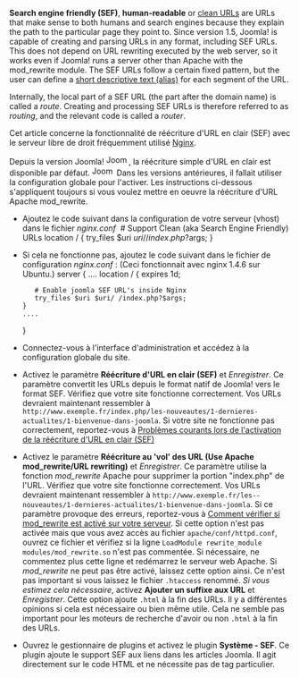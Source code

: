 <!-- Filename: Enabling_Search_Engine_Friendly_(SEF)_URLs_on_Nginx / Display title: Autoriser les réécritures d'URL en clair  (SEF) dans Nginx. -->

**Search engine friendly (SEF)**, **human-readable** or
<a href="https://en.wikipedia.org/wiki/Clean_URL" class="extiw"
title="wikipedia:Clean URL">clean URLs</a> are URLs that make sense to
both humans and search engines because they explain the path to the
particular page they point to. Since version 1.5, Joomla! is capable of
creating and parsing URLs in any format, including SEF URLs. This does
not depend on URL rewriting executed by the web server, so it works even
if Joomla! runs a server other than Apache with the mod_rewrite module.
The SEF URLs follow a certain fixed pattern, but the user can define a
[short descriptive text (alias)](https://docs.joomla.org/Alias "Alias")
for each segment of the URL.

Internally, the local part of a SEF URL (the part after the domain name)
is called a *route*. Creating and processing SEF URLs is therefore
referred to as *routing*, and the relevant code is called a *router*.

Cet article concerne la fonctionnalité de réécriture d'URL en clair
(SEF) avec le serveur libre de droit fréquemment utilisé
<a href="http://nginx.net" class="external text" target="_blank"
rel="nofollow noreferrer noopener">Nginx</a>.

Depuis la version Joomla!
<img src="https://docs.joomla.org/images/5/53/Compat_icon_2_5.png"
decoding="async" data-file-width="40" data-file-height="17" width="40"
height="17" alt="Joomla 2.5" />, la réécriture simple d'URL en clair est
disponible par défaut.
<img src="https://docs.joomla.org/images/c/c8/Compat_icon_1_5.png"
decoding="async" data-file-width="40" data-file-height="17" width="40"
height="17" alt="Joomla 1.5" /> Dans les versions antérieures, il
fallait utiliser la configuration globale pour l'activer. Les
instructions ci-dessous s'appliquent toujours si vous voulez mettre en
oeuvre la réécriture d'URL Apache mod_rewrite.

- Ajoutez le code suivant dans la configuration de votre serveur (vhost)
  dans le fichier *nginx.conf* 
       # Support Clean (aka Search Engine Friendly) URLs
       location / {
          try_files $uri $uri/ /index.php?$args;
       }

- Si cela ne fonctionne pas, ajoutez le code suivant dans le fichier de
  configuration *nginx.conf* : (Ceci fonctionnait avec nginx 1.4.6 sur
  Ubuntu.)
    server {
      ....
      location / {
         expires 1d;

         # Enable joomla SEF URL's inside Nginx
         try_files $uri $uri/ /index.php?$args;
      }
      ....
    }

- Connectez-vous à l'interface d'administration et accédez à la
  configuration globale du site.
- Activez le paramètre **Réécriture d'URL en clair (SEF)** et
  *Enregistrer*. Ce paramètre convertit les URLs depuis le format natif
  de Joomla! vers le format SEF.
  Vérifiez que votre site fonctionne correctement. Vos URLs devraient
  maintenant ressembler à
  `http://www.exemple.fr/index.php/les-­nouveautes/1-­dernieres-actualites/1­-bienvenue-dans-joomla`.
  Si votre site ne fonctionne pas correctement, reportez-vous à
  [Problèmes courants lors de l'activation de la réécriture d'URL en
  clair
  (SEF)](https://docs.joomla.org/Common_problems_when_enabling_Search_Engine_Friendly_(SEF)_URLs/fr "Common problems when enabling Search Engine Friendly (SEF) URLs/fr")
- Activez le paramètre **Réécriture au 'vol' des URL (Use Apache
  mod_rewrite/URL rewriting)** et *Enregistrer*. Ce paramètre utilise la
  fonction *mod_rewrite* Apache pour supprimer la portion "index.php" de
  l'URL.
  Vérifiez que votre site fonctionne correctement. Vos URLs devraient
  maintenant ressembler à
  `http://www.exemple.fr/les-­nouveautes/1-­dernieres-actualites/1­-bienvenue-dans-joomla`.
  Si ce paramètre provoque des erreurs, reportez-vous à [Comment
  vérifier si mod_rewrite est activé sur votre
  serveur](https://docs.joomla.org/How_to_check_if_mod_rewrite_is_enabled_on_your_server/fr "How to check if mod rewrite is enabled on your server/fr").
  Si cette option n'est pas activée mais que vous avez accès au fichier
  `apache/conf/httpd.conf`, ouvrez ce fichier et vérifiez si la ligne
  `LoadModule rewrite_module modules/mod_rewrite.so` n'est pas
  commentée. Si nécessaire, ne commentez plus cette ligne et redémarrez
  le serveur web Apache.
  Si *mod_rewrite* ne peut pas être activé, laissez cette option ainsi.
  Ce n'est pas important si vous laissez le fichier `.htaccess` renommé.
  *Si vous estimez cela nécessaire*, activez **Ajouter un suffixe aux
  URL** et *Enregistrer*. Cette option ajoute `.html` à la fin des URLs.
  Il y a différentes opinions si cela est nécessaire ou bien même utile.
  Cela ne semble pas important pour les moteurs de recherche d'avoir ou
  non `.html` à la fin des URLs.
- Ouvrez le gestionnaire de plugins et activez le plugin **Système -
  SEF**. Ce plugin ajoute le support SEF aux liens dans les articles
  Joomla. Il agit directement sur le code HTML et ne nécessite pas de
  tag particulier.
